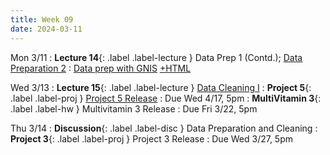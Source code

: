 ```yaml
---
title: Week 09
date: 2024-03-11
---
```

Mon 3/11
: **Lecture 14**{: .label .label-lecture } Data Prep 1 (Contd.); [Data Preparation 2](https://docs.google.com/presentation/d/1wWbrdqc7g94c8MpFZPiW9xh7TbqQMQw1LB_7S1eNeos/edit?usp=sharing)
	: [Data prep with GNIS](https://data101.datahub.berkeley.edu/hub/user-redirect/git-pull?repo=https%3A%2F%2Fgithub.com%2Fcal-data-eng%2Fsp24-materials&urlpath=lab%2Ftree%2Fsp24-materials%2Flecture%2Flec14%2Flec14.ipynb&branch=main) [+HTML](https://www.data101.org/sp24/resources/assets/lectures/lec14/lec14.html)

Wed 3/13
: **Lecture 15**{: .label .label-lecture } [Data Cleaning I](https://docs.google.com/presentation/d/1TrOuWwyFrGE5NAXCl87fkQUoibaSAilL7mzqvWx8a9k/edit?usp=sharing)
: **Project 5**{: .label .label-proj } [Project 5 Release](https://www.data101.org/sp24/resources/project5/)
  : Due Wed 4/17, 5pm
: **MultiVitamin 3**{: .label .label-hw } Multivitamin 3 Release
  : Due Fri 3/22, 5pm

Thu 3/14
: **Discussion**{: .label .label-disc } Data Preparation and Cleaning
: **Project 3**{: .label .label-proj } Project 3 Release
  : Due Wed 3/27, 5pm
